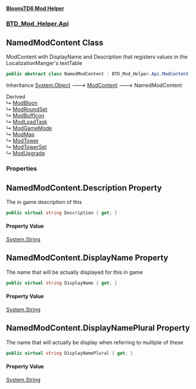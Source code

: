 #### [BloonsTD6 Mod Helper](README.md 'README')
### [BTD_Mod_Helper.Api](README.md#BTD_Mod_Helper.Api 'BTD_Mod_Helper.Api')

## NamedModContent Class

ModContent with DisplayName and Description that registers values in the LocalizationManger's textTable

```csharp
public abstract class NamedModContent : BTD_Mod_Helper.Api.ModContent
```

Inheritance [System.Object](https://docs.microsoft.com/en-us/dotnet/api/System.Object 'System.Object') &#129106; [ModContent](BTD_Mod_Helper.Api.ModContent.md 'BTD_Mod_Helper.Api.ModContent') &#129106; NamedModContent

Derived  
&#8627; [ModBloon](BTD_Mod_Helper.Api.Bloons.ModBloon.md 'BTD_Mod_Helper.Api.Bloons.ModBloon')  
&#8627; [ModRoundSet](BTD_Mod_Helper.Api.Bloons.ModRoundSet.md 'BTD_Mod_Helper.Api.Bloons.ModRoundSet')  
&#8627; [ModBuffIcon](BTD_Mod_Helper.Api.Display.ModBuffIcon.md 'BTD_Mod_Helper.Api.Display.ModBuffIcon')  
&#8627; [ModLoadTask](BTD_Mod_Helper.Api.ModLoadTask.md 'BTD_Mod_Helper.Api.ModLoadTask')  
&#8627; [ModGameMode](BTD_Mod_Helper.Api.Scenarios.ModGameMode.md 'BTD_Mod_Helper.Api.Scenarios.ModGameMode')  
&#8627; [ModMap](BTD_Mod_Helper.Api.Scenarios.ModMap.md 'BTD_Mod_Helper.Api.Scenarios.ModMap')  
&#8627; [ModTower](BTD_Mod_Helper.Api.Towers.ModTower.md 'BTD_Mod_Helper.Api.Towers.ModTower')  
&#8627; [ModTowerSet](BTD_Mod_Helper.Api.Towers.ModTowerSet.md 'BTD_Mod_Helper.Api.Towers.ModTowerSet')  
&#8627; [ModUpgrade](BTD_Mod_Helper.Api.Towers.ModUpgrade.md 'BTD_Mod_Helper.Api.Towers.ModUpgrade')
### Properties

<a name='BTD_Mod_Helper.Api.NamedModContent.Description'></a>

## NamedModContent.Description Property

The in game description of this

```csharp
public virtual string Description { get; }
```

#### Property Value
[System.String](https://docs.microsoft.com/en-us/dotnet/api/System.String 'System.String')

<a name='BTD_Mod_Helper.Api.NamedModContent.DisplayName'></a>

## NamedModContent.DisplayName Property

The name that will be actually displayed for this in game

```csharp
public virtual string DisplayName { get; }
```

#### Property Value
[System.String](https://docs.microsoft.com/en-us/dotnet/api/System.String 'System.String')

<a name='BTD_Mod_Helper.Api.NamedModContent.DisplayNamePlural'></a>

## NamedModContent.DisplayNamePlural Property

The name that will actually be display when referring to multiple of these

```csharp
public virtual string DisplayNamePlural { get; }
```

#### Property Value
[System.String](https://docs.microsoft.com/en-us/dotnet/api/System.String 'System.String')